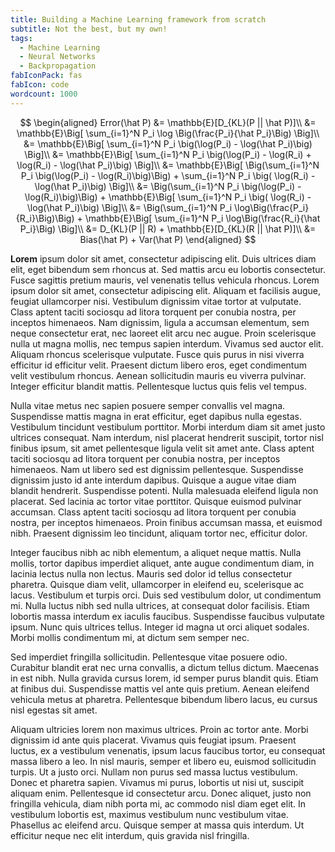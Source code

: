 ```yaml
---
title: Building a Machine Learning framework from scratch
subtitle: Not the best, but my own!
tags:
  - Machine Learning
  - Neural Networks
  - Backpropagation
fabIconPack: fas
fabIcon: code
wordcount: 1000
---
```


$$
\begin{aligned}
Error(\hat P) &= \mathbb{E}[D_{KL}(P || \hat P)]\\
&= \mathbb{E}\Big[ \sum_{i=1}^N P_i \log \Big(\frac{P_i}{\hat P_i}\Big) \Big]\\
&= \mathbb{E}\Big[ \sum_{i=1}^N P_i \big(\log(P_i) - \log(\hat P_i)\big) \Big]\\
&= \mathbb{E}\Big[ \sum_{i=1}^N P_i \big(\log(P_i) - \log(R_i) + \log(R_i) - \log(\hat P_i)\big) \Big]\\
&= \mathbb{E}\Big[ \Big(\sum_{i=1}^N P_i \big(\log(P_i) - \log(R_i)\big)\Big) + \sum_{i=1}^N P_i \big( \log(R_i) - \log(\hat P_i)\big) \Big]\\
&= \Big(\sum_{i=1}^N P_i \big(\log(P_i) - \log(R_i)\big)\Big) + \mathbb{E}\Big[  \sum_{i=1}^N P_i \big( \log(R_i) - \log(\hat P_i)\big) \Big]\\
&= \Big(\sum_{i=1}^N P_i \log\Big(\frac{P_i}{R_i}\Big)\Big) + \mathbb{E}\Big[  \sum_{i=1}^N P_i \log\Big(\frac{R_i}{\hat P_i}\Big) \Big]\\
&= D_{KL}(P || R) + \mathbb{E}[D_{KL}(R || \hat P)]\\
&= Bias(\hat P) + Var(\hat P)
\end{aligned}
$$

**Lorem** ipsum dolor sit amet, consectetur adipiscing elit. Duis ultrices diam elit, eget bibendum sem rhoncus at. Sed mattis arcu eu lobortis consectetur. Fusce sagittis pretium mauris, vel venenatis tellus vehicula rhoncus. Lorem ipsum dolor sit amet, consectetur adipiscing elit. Aliquam et facilisis augue, feugiat ullamcorper nisi. Vestibulum dignissim vitae tortor at vulputate. Class aptent taciti sociosqu ad litora torquent per conubia nostra, per inceptos himenaeos. Nam dignissim, ligula a accumsan elementum, sem neque consectetur erat, nec laoreet elit arcu nec augue. Proin scelerisque nulla ut magna mollis, nec tempus sapien interdum. Vivamus sed auctor elit. Aliquam rhoncus scelerisque vulputate. Fusce quis purus in nisi viverra efficitur id efficitur velit. Praesent dictum libero eros, eget condimentum velit vestibulum rhoncus. Aenean sollicitudin mauris eu viverra pulvinar. Integer efficitur blandit mattis. Pellentesque luctus quis felis vel tempus.

Nulla vitae metus nec sapien posuere semper convallis vel magna. Suspendisse mattis magna in erat efficitur, eget dapibus nulla egestas. Vestibulum tincidunt vestibulum porttitor. Morbi interdum diam sit amet justo ultrices consequat. Nam interdum, nisl placerat hendrerit suscipit, tortor nisl finibus ipsum, sit amet pellentesque ligula velit sit amet ante. Class aptent taciti sociosqu ad litora torquent per conubia nostra, per inceptos himenaeos. Nam ut libero sed est dignissim pellentesque. Suspendisse dignissim justo id ante interdum dapibus. Quisque a augue vitae diam blandit hendrerit. Suspendisse potenti. Nulla malesuada eleifend ligula non placerat. Sed lacinia ac tortor vitae porttitor. Quisque euismod pulvinar accumsan. Class aptent taciti sociosqu ad litora torquent per conubia nostra, per inceptos himenaeos. Proin finibus accumsan massa, et euismod nibh. Praesent dignissim leo tincidunt, aliquam tortor nec, efficitur dolor.

Integer faucibus nibh ac nibh elementum, a aliquet neque mattis. Nulla mollis, tortor dapibus imperdiet aliquet, ante augue condimentum diam, in lacinia lectus nulla non lectus. Mauris sed dolor id tellus consectetur pharetra. Quisque diam velit, ullamcorper in eleifend eu, scelerisque ac lacus. Vestibulum et turpis orci. Duis sed vestibulum dolor, ut condimentum mi. Nulla luctus nibh sed nulla ultrices, at consequat dolor facilisis. Etiam lobortis massa interdum ex iaculis faucibus. Suspendisse faucibus vulputate ipsum. Nunc quis ultrices tellus. Integer id magna ut orci aliquet sodales. Morbi mollis condimentum mi, at dictum sem semper nec.

Sed imperdiet fringilla sollicitudin. Pellentesque vitae posuere odio. Curabitur blandit erat nec urna convallis, a dictum tellus dictum. Maecenas in est nibh. Nulla gravida cursus lorem, id semper purus blandit quis. Etiam at finibus dui. Suspendisse mattis vel ante quis pretium. Aenean eleifend vehicula metus at pharetra. Pellentesque bibendum libero lacus, eu cursus nisl egestas sit amet.

Aliquam ultricies lorem non maximus ultrices. Proin ac tortor ante. Morbi dignissim id ante quis placerat. Vivamus quis feugiat ipsum. Praesent luctus, ex a vestibulum venenatis, ipsum lacus faucibus tortor, eu consequat massa libero a leo. In nisl mauris, semper et libero eu, euismod sollicitudin turpis. Ut a justo orci. Nullam non purus sed massa luctus vestibulum. Donec et pharetra sapien. Vivamus mi purus, lobortis ut nisi ut, suscipit aliquam enim. Pellentesque id consectetur arcu. Donec aliquet, justo non fringilla vehicula, diam nibh porta mi, ac commodo nisl diam eget elit. In vestibulum lobortis est, maximus vestibulum nunc vestibulum vitae. Phasellus ac eleifend arcu. Quisque semper at massa quis interdum. Ut efficitur neque nec elit interdum, quis gravida nisl fringilla.
